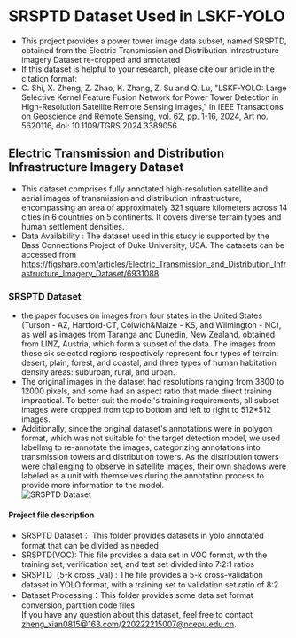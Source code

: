 # SRSPTD Dataset Used in LSKF-YOLO
* This project provides a power tower image data subset, named SRSPTD, obtained from the Electric Transmission and Distribution Infrastructure imagery Dataset re-cropped and annotated  
* If this dataset is helpful to your research, please cite our article in the citation format:  
* C. Shi, X. Zheng, Z. Zhao, K. Zhang, Z. Su and Q. Lu, "LSKF-YOLO: Large Selective Kernel Feature Fusion Network for Power Tower Detection in High-Resolution Satellite Remote Sensing Images," in IEEE Transactions on Geoscience and Remote Sensing, vol. 62, pp. 1-16, 2024, Art no. 5620116, doi: 10.1109/TGRS.2024.3389056. 
## Electric Transmission and Distribution Infrastructure Imagery Dataset
* This dataset comprises fully annotated high-resolution satellite and aerial images of transmission and distribution infrastructure, encompassing an area of approximately 321 square kilometers  across  14  cities  in 6  countries  on  5  continents. It covers diverse terrain types and human settlement densities.   
* Data Availability : The dataset used in this study is supported by the Bass Connections Project of Duke University, USA. The datasets can be accessed from https://figshare.com/articles/Electric_Transmission_and_Distribution_Infrastructure_Imagery_Dataset/6931088.
### SRSPTD Dataset
* the paper focuses on images from four states in the United States (Turson - AZ, Hartford-CT, Colwich&Maize - KS, and Wilmington - NC), as well as images from Taranga and Dunedin, New Zealand, obtained from LINZ, Austria, which form a subset of the data. The images from these six selected regions respectively represent four types of terrain: desert, plain, forest, and coastal, and three types of human habitation density areas: suburban, rural, and urban.  
* The original images in the dataset had resolutions ranging from 3800 to 12000 pixels, and some had an aspect ratio that made direct training impractical. To better suit the model's training requirements, all subset images were cropped from top to bottom and left to right to 512*512 images.
* Additionally, since the original dataset's annotations were in polygon format, which was not suitable for the target detection model, we used labelImg to re-annotate the images, categorizing annotations into transmission towers and distribution towers. As the distribution towers were challenging to observe in satellite images, their own shadows were labeled as a unit with themselves during the annotation process to provide more information to the model.  
![SRSPTD Dataset]()
#### Project file description
* SRSPTD Dataset： This folder provides datasets in yolo annotated format that can be divided as needed
* SRSPTD(VOC): This file provides a data set in VOC format, with the training set, verification set, and test set divided into 7:2:1 ratios
* SRSPTD（5-k cross _val) : The file provides a 5-k cross-validation dataset in YOLO format, with a training set to validation set ratio of 8:2
* Dataset Processing：This folder provides some data set format conversion, partition code files    
  If you have any question about this dataset, feel free to contact zheng_xian0815@163.com/220222215007@ncepu.edu.cn.

 
